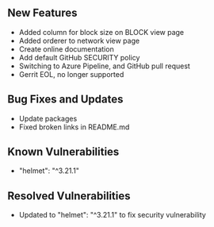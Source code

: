 <!-- (SPDX-License-Identifier: CC-BY-4.0) -->  <!-- Ensure there is a newline before, and after, this line -->

## New Features

* Added column for block size on BLOCK view page
* Added orderer to network view page
* Create online documentation
* Add default GitHub SECURITY policy
* Switching to Azure Pipeline, and GitHub pull request
* Gerrit EOL, no longer supported

## Bug Fixes and Updates

* Update packages
* Fixed broken links in README.md


## Known Vulnerabilities

* "helmet": "^3.21.1"

## Resolved Vulnerabilities

* Updated to "helmet": "^3.21.1"  to fix security vulnerability



